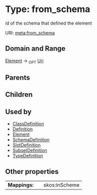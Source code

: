 
# Type: from_schema


id of the schema that defined the element

URI: [meta:from_schema](https://w3id.org/biolink/biolinkml/meta/from_schema)


## Domain and Range

[Element](Element.md) ->  <sub>OPT</sub> [Uri](types/Uri.md)

## Parents


## Children


## Used by

 * [ClassDefinition](ClassDefinition.md)
 * [Definition](Definition.md)
 * [Element](Element.md)
 * [SchemaDefinition](SchemaDefinition.md)
 * [SlotDefinition](SlotDefinition.md)
 * [SubsetDefinition](SubsetDefinition.md)
 * [TypeDefinition](TypeDefinition.md)

## Other properties

|  |  |  |
| --- | --- | --- |
| **Mappings:** | | skos:inScheme |

